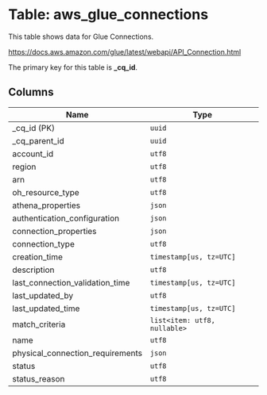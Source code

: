 # Table: aws_glue_connections

This table shows data for Glue Connections.

https://docs.aws.amazon.com/glue/latest/webapi/API_Connection.html

The primary key for this table is **_cq_id**.

## Columns

| Name          | Type          |
| ------------- | ------------- |
|_cq_id (PK)|`uuid`|
|_cq_parent_id|`uuid`|
|account_id|`utf8`|
|region|`utf8`|
|arn|`utf8`|
|oh_resource_type|`utf8`|
|athena_properties|`json`|
|authentication_configuration|`json`|
|connection_properties|`json`|
|connection_type|`utf8`|
|creation_time|`timestamp[us, tz=UTC]`|
|description|`utf8`|
|last_connection_validation_time|`timestamp[us, tz=UTC]`|
|last_updated_by|`utf8`|
|last_updated_time|`timestamp[us, tz=UTC]`|
|match_criteria|`list<item: utf8, nullable>`|
|name|`utf8`|
|physical_connection_requirements|`json`|
|status|`utf8`|
|status_reason|`utf8`|